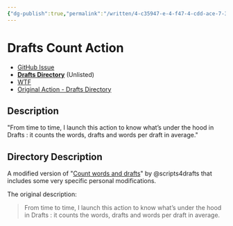 ```yaml
---
{"dg-publish":true,"permalink":"/written/4-c35947-e-4-f47-4-cdd-ace-7-30-e392-ad-43-f8/","dgHomeLink":true,"dgPassFrontmatter":false}
---
```


# Drafts Count Action
- [GitHub Issue](https://github.com/extratone/drafts/issues/70)
- [**Drafts Directory**](https://directory.getdrafts.com/a/2BA) (Unlisted)
- [WTF](https://davidblue.wtf/drafts/4C35947E-4F47-4CDD-ACE7-30E392AD43F8.html) 
- [Original Action - Drafts Directory](https://directory.getdrafts.com/a/1zz)

## Description

"From time to time, I launch this action to know what’s under the hood in Drafts : it counts the words, drafts and words per draft in average."

## Directory Description

A modified version of "[Count words and drafts](https://directory.getdrafts.com/a/1zz)" by @scripts4drafts that includes some very specific personal modifications. 

The original description:

> From time to time, I launch this action to know what’s under the hood in Drafts : it counts the words, drafts and words per draft in average.